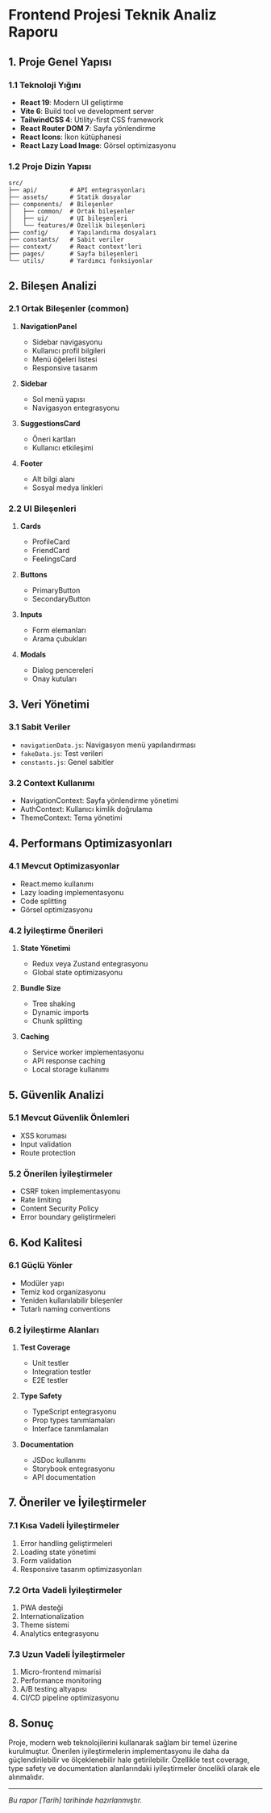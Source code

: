 # Frontend Projesi Teknik Analiz Raporu

## 1. Proje Genel Yapısı

### 1.1 Teknoloji Yığını

-   **React 19**: Modern UI geliştirme
-   **Vite 6**: Build tool ve development server
-   **TailwindCSS 4**: Utility-first CSS framework
-   **React Router DOM 7**: Sayfa yönlendirme
-   **React Icons**: İkon kütüphanesi
-   **React Lazy Load Image**: Görsel optimizasyonu

### 1.2 Proje Dizin Yapısı

```
src/
├── api/         # API entegrasyonları
├── assets/      # Statik dosyalar
├── components/  # Bileşenler
│   ├── common/  # Ortak bileşenler
│   ├── ui/      # UI bileşenleri
│   └── features/# Özellik bileşenleri
├── config/      # Yapılandırma dosyaları
├── constants/   # Sabit veriler
├── context/     # React context'leri
├── pages/       # Sayfa bileşenleri
└── utils/       # Yardımcı fonksiyonlar
```

## 2. Bileşen Analizi

### 2.1 Ortak Bileşenler (common)

1. **NavigationPanel**

    - Sidebar navigasyonu
    - Kullanıcı profil bilgileri
    - Menü öğeleri listesi
    - Responsive tasarım

2. **Sidebar**

    - Sol menü yapısı
    - Navigasyon entegrasyonu

3. **SuggestionsCard**

    - Öneri kartları
    - Kullanıcı etkileşimi

4. **Footer**
    - Alt bilgi alanı
    - Sosyal medya linkleri

### 2.2 UI Bileşenleri

1. **Cards**

    - ProfileCard
    - FriendCard
    - FeelingsCard

2. **Buttons**

    - PrimaryButton
    - SecondaryButton

3. **Inputs**

    - Form elemanları
    - Arama çubukları

4. **Modals**
    - Dialog pencereleri
    - Onay kutuları

## 3. Veri Yönetimi

### 3.1 Sabit Veriler

-   `navigationData.js`: Navigasyon menü yapılandırması
-   `fakeData.js`: Test verileri
-   `constants.js`: Genel sabitler

### 3.2 Context Kullanımı

-   NavigationContext: Sayfa yönlendirme yönetimi
-   AuthContext: Kullanıcı kimlik doğrulama
-   ThemeContext: Tema yönetimi

## 4. Performans Optimizasyonları

### 4.1 Mevcut Optimizasyonlar

-   React.memo kullanımı
-   Lazy loading implementasyonu
-   Code splitting
-   Görsel optimizasyonu

### 4.2 İyileştirme Önerileri

1. **State Yönetimi**

    - Redux veya Zustand entegrasyonu
    - Global state optimizasyonu

2. **Bundle Size**

    - Tree shaking
    - Dynamic imports
    - Chunk splitting

3. **Caching**
    - Service worker implementasyonu
    - API response caching
    - Local storage kullanımı

## 5. Güvenlik Analizi

### 5.1 Mevcut Güvenlik Önlemleri

-   XSS koruması
-   Input validation
-   Route protection

### 5.2 Önerilen İyileştirmeler

-   CSRF token implementasyonu
-   Rate limiting
-   Content Security Policy
-   Error boundary geliştirmeleri

## 6. Kod Kalitesi

### 6.1 Güçlü Yönler

-   Modüler yapı
-   Temiz kod organizasyonu
-   Yeniden kullanılabilir bileşenler
-   Tutarlı naming conventions

### 6.2 İyileştirme Alanları

1. **Test Coverage**

    - Unit testler
    - Integration testler
    - E2E testler

2. **Type Safety**

    - TypeScript entegrasyonu
    - Prop types tanımlamaları
    - Interface tanımlamaları

3. **Documentation**
    - JSDoc kullanımı
    - Storybook entegrasyonu
    - API documentation

## 7. Öneriler ve İyileştirmeler

### 7.1 Kısa Vadeli İyileştirmeler

1. Error handling geliştirmeleri
2. Loading state yönetimi
3. Form validation
4. Responsive tasarım optimizasyonları

### 7.2 Orta Vadeli İyileştirmeler

1. PWA desteği
2. Internationalization
3. Theme sistemi
4. Analytics entegrasyonu

### 7.3 Uzun Vadeli İyileştirmeler

1. Micro-frontend mimarisi
2. Performance monitoring
3. A/B testing altyapısı
4. CI/CD pipeline optimizasyonu

## 8. Sonuç

Proje, modern web teknolojilerini kullanarak sağlam bir temel üzerine kurulmuştur. Önerilen iyileştirmelerin implementasyonu ile daha da güçlendirilebilir ve ölçeklenebilir hale getirilebilir. Özellikle test coverage, type safety ve documentation alanlarındaki iyileştirmeler öncelikli olarak ele alınmalıdır.

---

_Bu rapor [Tarih] tarihinde hazırlanmıştır._
